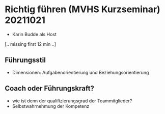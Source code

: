 # Richtig führen (MVHS Kurzseminar) 20211021

* Karin Budde als Host

[.. missing first 12 min ..]

[](img00.png)

## Führungsstil

* Dimensionen: Aufgabenorientierung und Beziehungsorientierung

[](img01.png)


## Coach oder Führungskraft?

* wie ist denn der qualifizierungsgrad der Teammitglieder?
* Selbstwahrnehmung der Kompetenz 

[](img02.png)


